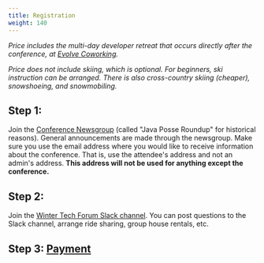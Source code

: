 ```yaml
---
title: Registration
weight: 140
---
```


*Price includes the multi-day developer retreat that occurs directly
after the conference, at [Evolve Coworking](https://www.evolvework.co/).*

*Price does not include skiing, which is optional. For beginners, ski
instruction can be arranged. There is also cross-country skiing
(cheaper), snowshoeing, and snowmobiling.*

Step 1:
-------

Join the [Conference
Newsgroup](http://groups.google.com/group/JavaPosseRoundup) (called "Java
Posse Roundup" for historical reasons). General announcements are made through
the newsgroup. Make sure you use the email address where you would like to
receive information about the conference. That is, use the attendee's address
and not an admin's address. **This address will not be used for anything
except the conference.**

Step 2:
-------

Join the [Winter Tech Forum Slack channel](https://join.slack.com/t/wtfconf/shared_invite/enQtNDk5MjUyMTc4MjkxLWUzMjkxNDM1MGM3MDU2MDJhYTRlODY5MjljOWNlYmQyMmNkMGRmMzlhMWE1ZmQ4NmIyY2JmODhkNWI0NDIyM2Y).
You can post questions to the Slack channel, arrange ride sharing, group house
rentals, etc.

Step 3: [Payment](https://link.waveapps.com/k4dw96-xxhjf5)
----------------------------------------------------------

